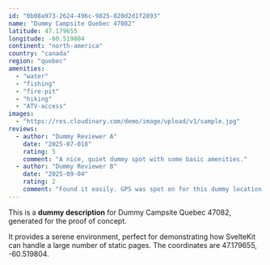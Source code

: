 ```yaml
---
id: "0b08a973-2624-496c-9825-820d2d1f2893"
name: "Dummy Campsite Quebec 47082"
latitude: 47.179655
longitude: -60.519804
continent: "north-america"
country: "canada"
region: "quebec"
amenities:
  - "water"
  - "fishing"
  - "fire-pit"
  - "hiking"
  - "ATV-access"
images:
  - "https://res.cloudinary.com/demo/image/upload/v1/sample.jpg"
reviews:
  - author: "Dummy Reviewer A"
    date: "2025-07-018"
    rating: 5
    comment: "A nice, quiet dummy spot with some basic amenities."
  - author: "Dummy Reviewer B"
    date: "2025-09-04"
    rating: 2
    comment: "Found it easily. GPS was spot on for this dummy location."
---
```


This is a **dummy description** for Dummy Campsite Quebec 47082, generated for the proof of concept.

It provides a serene environment, perfect for demonstrating how SvelteKit can handle a large number of static pages. The coordinates are 47.179655, -60.519804.
